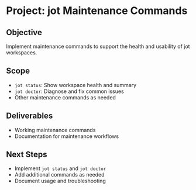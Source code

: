 # Project: jot Maintenance Commands

## Objective
Implement maintenance commands to support the health and usability of jot workspaces.

## Scope
- `jot status`: Show workspace health and summary
- `jot doctor`: Diagnose and fix common issues
- Other maintenance commands as needed

## Deliverables
- Working maintenance commands
- Documentation for maintenance workflows

## Next Steps
- Implement `jot status` and `jot doctor`
- Add additional commands as needed
- Document usage and troubleshooting
